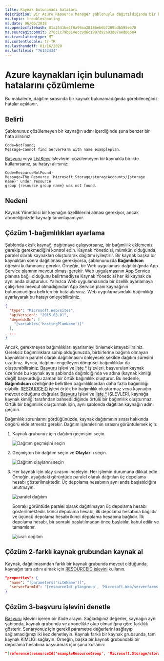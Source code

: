 ```yaml
---
title: Kaynak bulunamadı hataları
description: Bir Azure Resource Manager şablonuyla dağıtıldığında bir kaynak bulunamadığında hataların nasıl çözümleneceğini açıklar.
ms.topic: troubleshooting
ms.date: 06/06/2018
ms.openlocfilehash: 81a2541be4f0a99aa28186eb6b7289bdb595e678
ms.sourcegitcommit: 276c1c79b814ecc9d6c1997d92a93d07aed06b84
ms.translationtype: MT
ms.contentlocale: tr-TR
ms.lasthandoff: 01/16/2020
ms.locfileid: "76152434"
---
```

# <a name="resolve-not-found-errors-for-azure-resources"></a>Azure kaynakları için bulunamadı hatalarını çözümleme

Bu makalede, dağıtım sırasında bir kaynak bulunamadığında görebileceğiniz hatalar açıklanır.

## <a name="symptom"></a>Belirti

Şablonunuz çözülemeyen bir kaynağın adını içerdiğinde şuna benzer bir hata alırsınız:

```
Code=NotFound;
Message=Cannot find ServerFarm with name exampleplan.
```

[Başvuru](template-functions-resource.md#reference) veya [ListKeys](template-functions-resource.md#listkeys) işlevlerini çözülemeyen bir kaynakla birlikte kullanırsanız, şu hatayı alırsınız:

```
Code=ResourceNotFound;
Message=The Resource 'Microsoft.Storage/storageAccounts/{storage name}' under resource
group {resource group name} was not found.
```

## <a name="cause"></a>Nedeni

Kaynak Yöneticisi bir kaynağın özelliklerini alması gerekiyor, ancak aboneliğinizde kaynağı tanımlayamıyor.

## <a name="solution-1---set-dependencies"></a>Çözüm 1-bağımlılıkları ayarlama

Şablonda eksik kaynağı dağıtmaya çalışıyorsanız, bir bağımlılık eklemeniz gerekip gerekmediğini kontrol edin. Kaynak Yöneticisi, mümkün olduğunda, paralel olarak kaynakları oluşturarak dağıtımı iyileştirir. Bir kaynak başka bir kaynaktan sonra dağıtılması gerekiyorsa, şablonunuzda **Bağımlıdson** öğesini kullanmanız gerekir. Örneğin, bir Web uygulaması dağıtıldığında App Service planının mevcut olması gerekir. Web uygulamasının App Service planına bağlı olduğunu belirtmediyse Kaynak Yöneticisi her iki kaynak de aynı anda oluşturulur. Yalnızca Web uygulamasında bir özellik ayarlamaya çalışırken mevcut olmadığından App Service planı kaynağının bulunamadığını belirten bir hata alırsınız. Web uygulamasındaki bağımlılığı ayarlayarak bu hatayı önleyebilirsiniz.

```json
{
  "type": "Microsoft.Web/sites",
  "apiVersion": "2015-08-01",
  "dependsOn": [
    "[variables('hostingPlanName')]"
  ],
  ...
}
```

Ancak, gerekmeyen bağımlılıkları ayarlamayı önlemek isteyebilirsiniz. Gereksiz bağımlılıklara sahip olduğunuzda, birbirlerine bağımlı olmayan kaynakların paralel olarak dağıtılmasını önleyecek şekilde dağıtım süresini uzattınız. Ayrıca, dağıtımı engelleyen döngüsel bağımlılıklar da oluşturabilirsiniz. [Başvuru](template-functions-resource.md#reference) işlevi ve [liste *](template-functions-resource.md#list) işlevleri, başvurulan kaynak üzerinde bu kaynak aynı şablonda dağıtıldığında ve adına (kaynak kimliği değil) başvurduğu zaman bir örtük bağımlılık oluşturur. Bu nedenle, **Bağımlıdson** özelliğinde belirtilen bağımlılıklardan daha fazla bağımlılığı olabilir. [RESOURCEID](template-functions-resource.md#resourceid) işlevi örtük bir bağımlılık oluşturmaz veya kaynağın mevcut olduğunu doğrular. [Başvuru](template-functions-resource.md#reference) işlevi ve [liste *](template-functions-resource.md#list) IŞLEVLERI, kaynağa kaynak kimliği tarafından bahsedildiğinde örtülü bir bağımlılık oluşturmaz. Örtük bir bağımlılık oluşturmak için, aynı şablonda dağıtılan kaynağın adını geçirin.

Bağımlılık sorunlarını gördüğünüzde, kaynak dağıtımının sırası hakkında öngörü elde etmeniz gerekir. Dağıtım işlemlerinin sırasını görüntülemek için:

1. Kaynak grubunuz için dağıtım geçmişini seçin.

   ![Dağıtım geçmişini seçin](./media/error-not-found/select-deployment.png)

2. Geçmişten bir dağıtım seçin ve **Olaylar**' ı seçin.

   ![Dağıtım olaylarını seçin](./media/error-not-found/select-deployment-events.png)

3. Her kaynak için olay sırasını inceleyin. Her işlemin durumuna dikkat edin. Örneğin, aşağıdaki görüntüde paralel olarak dağıtılan üç depolama hesabı gösterilmektedir. Üç depolama hesabının aynı anda başlatıldığını unutmayın.

   ![paralel dağıtım](./media/error-not-found/deployment-events-parallel.png)

   Sonraki görüntüde paralel olarak dağıtılmayan üç depolama hesabı gösterilmektedir. İkinci depolama hesabı, ilk depolama hesabına bağlıdır ve üçüncü depolama hesabı ikinci depolama hesabına bağlıdır. İlk depolama hesabı, bir sonraki başlatılmadan önce başlatılır, kabul edilir ve tamamlanır.

   ![sıralı dağıtım](./media/error-not-found/deployment-events-sequence.png)

## <a name="solution-2---get-resource-from-different-resource-group"></a>Çözüm 2-farklı kaynak grubundan kaynak al

Kaynak, dağıtılmasından farklı bir kaynak grubunda mevcut olduğunda, kaynağın tam adını almak için [RESOURCEID işlevini](template-functions-resource.md#resourceid) kullanın.

```json
"properties": {
  "name": "[parameters('siteName')]",
  "serverFarmId": "[resourceId('plangroup', 'Microsoft.Web/serverfarms', parameters('hostingPlanName'))]"
}
```

## <a name="solution-3---check-reference-function"></a>Çözüm 3-başvuru işlevini denetle

[Başvuru](template-functions-resource.md#reference) işlevini içeren bir ifade arayın. Sağladığınız değerler, kaynağın aynı şablonda, kaynak grubunda ve abonelikte olup olmadığına göre farklılık gösterir. Senaryonuz için gerekli parametre değerlerini sağlayıp sağlamadığınızı iki kez denetleyin. Kaynak farklı bir kaynak grubsunda, tam kaynak KIMLIĞI sağlayın. Örneğin, başka bir kaynak grubundaki bir depolama hesabına başvurmak için şunu kullanın:

```json
"[reference(resourceId('exampleResourceGroup', 'Microsoft.Storage/storageAccounts', 'myStorage'), '2017-06-01')]"
```
